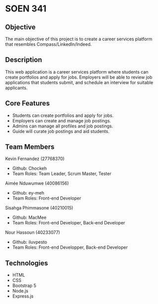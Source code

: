 # SOEN 341

## Objective
The main objective of this project is to create a career services platform that resembles Compass/LinkedIn/Indeed.

## Description

This web application is a career services platform where students can create portfolios and apply for jobs. Employers will be able to review job applications that students submit, and schedule an interview for suitable applicants.

## Core Features

* Students can create portfolios and apply for jobs.
* Employers can create and manage job postings.
* Admins can manage all profiles and job postings.
* Guide will curate job postings and aid students.

## Team Members
 
Kevin Fernandez (27768370)
* Github: Chockeh
* Team Roles: Team Leader, Scrum Master, Tester

Aimée Nduwumwe (40086156) 
* Github: ey-meh
* Team Roles: Front-end Developer

Sisahga Phimmasone (40210015) 
* Github: MacMee 
* Team Roles: Front-end Developer, Back-end Developer

Nour Hassoun (40233077)
* Github: iluvpesto
* Team Roles: Front-end Developper, Back-end Developer

## Technologies

* HTML
* CSS
* Bootstrap 5
* Node.js
* Express.js
